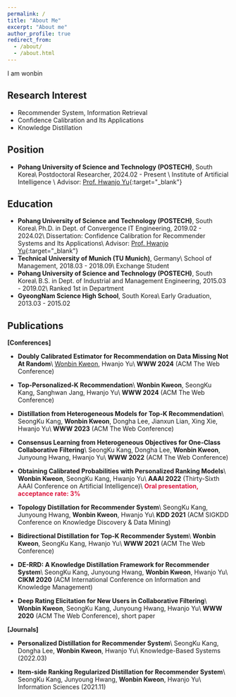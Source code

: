 ```yaml
---
permalink: /
title: "About Me"
excerpt: "About me"
author_profile: true
redirect_from: 
  - /about/
  - /about.html
---
```


I am wonbin

Research Interest
-----
- Recommender System, Information Retrieval
- Confidence Calibration and Its Applications
- Knowledge Distillation

Position
------
- **Pohang University of Science and Technology (POSTECH)**, South Korea\\
Postdoctoral Researcher, 2024.02 - Present \\
Institute of Artificial Intelligence \\
Advisor: [Prof. Hwanjo Yu](https://sites.google.com/view/postechdi/member/faculty?authuser=0){:target="_blank"}

Education
------
- **Pohang University of Science and Technology (POSTECH)**, South Korea\\
Ph.D. in Dept. of Convergence IT Engineering, 2019.02 - 2024.02\\
Dissertation: Confidence Calibration for Recommender Systems and Its Applications\\
Advisor: [Prof. Hwanjo Yu](https://sites.google.com/view/postechdi/member/faculty?authuser=0){:target="_blank"}
- **Technical University of Munich (TU Munich)**, Germany\\
School of Management, 2018.03 - 2018.09\\
Exchange Student
- **Pohang University of Science and Technology (POSTECH)**, South Korea\\
B.S. in Dept. of Industrial and Management Engineering, 2015.03 - 2019.02\\
Ranked 1st in Department
- **GyeongNam Science High School**, South Korea\\
Early Graduation, 2013.03 - 2015.02

Publications
-----
**[Conferences]**

- **Doubly Calibrated Estimator for Recommendation on Data Missing Not At Random**\\
<u>Wonbin Kweon</u>, Hwanjo Yu\\
**WWW 2024** (ACM The Web Conference)

- **Top-Personalized-K Recommendation**\\
**Wonbin Kweon**, SeongKu Kang, Sanghwan Jang, Hwanjo Yu\\
**WWW 2024** (ACM The Web Conference)

- **Distillation from Heterogeneous Models for Top-K Recommendation**\\
SeongKu Kang, **Wonbin Kweon**, Dongha Lee, Jianxun Lian, Xing Xie, Hwanjo Yu\\
**WWW 2023** (ACM The Web Conference)

- **Consensus Learning from Heterogeneous Objectives for One-Class Collaborative Filtering**\\
SeongKu Kang, Dongha Lee, **Wonbin Kweon**, Junyoung Hwang, Hwanjo Yu\\
**WWW 2022** (ACM The Web Conference)

- **Obtaining Calibrated Probabilities with Personalized Ranking Models**\\
**Wonbin Kweon**, SeongKu Kang, Hwanjo Yu\\
**AAAI 2022** (Thirty-Sixth AAAI Conference on Artificial Intelligence)\\
<span style="color:crimson">**Oral presentation, acceptance rate: 3%**</span>

- **Topology Distillation for Recommender System**\\
SeongKu Kang, Junyoung Hwang, **Wonbin Kweon**, Hwanjo Yu\\
**KDD 2021** (ACM SIGKDD Conference on Knowledge Discovery & Data Mining)

- **Bidirectional Distillation for Top-K Recommender System**\\
**Wonbin Kweon**, SeongKu Kang, Hwanjo Yu\\
**WWW 2021** (ACM The Web Conference)

- **DE-RRD: A Knowledge Distillation Framework for Recommender System**\\
SeongKu Kang, Junyoung Hwang, **Wonbin Kweon**, Hwanjo Yu\\
**CIKM 2020** (ACM International Conference on Information and Knowledge Management)

- **Deep Rating Elicitation for New Users in Collaborative Filtering**\\
**Wonbin Kweon**, SeongKu Kang, Junyoung Hwang, Hwanjo Yu\\
**WWW 2020** (ACM The Web Conference), short paper

**[Journals]**
- **Personalized Distillation for Recommender System**\\
SeongKu Kang, Dongha Lee, **Wonbin Kweon**, Hwanjo Yu\\
Knowledge-Based Systems (2022.03)

- **Item-side Ranking Regularized Distillation for Recommender System**\\
SeongKu Kang, Junyoung Hwang, **Wonbin Kweon**, Hwanjo Yu\\
Information Sciences (2021.11)